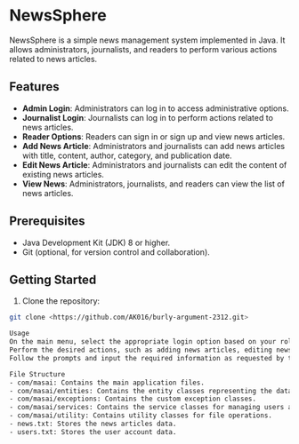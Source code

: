 # NewsSphere

NewsSphere is a simple news management system implemented in Java. It allows administrators, journalists, and readers to perform various actions related to news articles.

## Features

- **Admin Login**: Administrators can log in to access administrative options.
- **Journalist Login**: Journalists can log in to perform actions related to news articles.
- **Reader Options**: Readers can sign in or sign up and view news articles.
- **Add News Article**: Administrators and journalists can add news articles with title, content, author, category, and publication date.
- **Edit News Article**: Administrators and journalists can edit the content of existing news articles.
- **View News**: Administrators, journalists, and readers can view the list of news articles.

## Prerequisites

- Java Development Kit (JDK) 8 or higher.
- Git (optional, for version control and collaboration).

## Getting Started

1. Clone the repository:

```bash
git clone <https://github.com/AK016/burly-argument-2312.git>

Usage
On the main menu, select the appropriate login option based on your role.
Perform the desired actions, such as adding news articles, editing news articles, or viewing news articles.
Follow the prompts and input the required information as requested by the application.

File Structure
- com/masai: Contains the main application files.
- com/masai/entities: Contains the entity classes representing the data models.
- com/masai/exceptions: Contains the custom exception classes.
- com/masai/services: Contains the service classes for managing users and news articles.
- com/masai/utility: Contains utility classes for file operations.
- news.txt: Stores the news articles data.
- users.txt: Stores the user account data.

